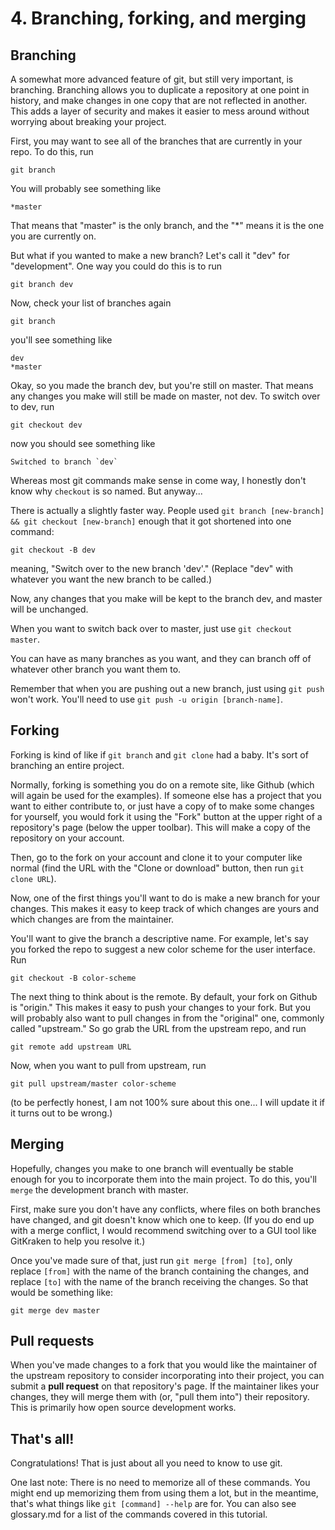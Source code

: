 # 4. Branching, forking, and merging

## Branching

A somewhat more advanced feature of git, but still very important, is branching.
Branching allows you to duplicate a repository at one point in history, and
make changes in one copy that are not reflected in another. This adds a layer of
security and makes it easier to mess around without worrying about breaking your
project.

First, you may want to see all of the branches that are currently in your repo.
To do this, run

```git
git branch
```

You will probably see something like

```
*master
```

That means that "master" is the only branch, and the "\*" means it is the one
you are currently on.

But what if you wanted to make a new branch? Let's call it "dev" for
"development". One way you could do this is to run

```git
git branch dev
```

Now, check your list of branches again

```git
git branch
```

you'll see something like

```
dev
*master
```

Okay, so you made the branch dev, but you're still on master. That means any
changes you make will still be made on master, not dev. To switch over to dev,
run

```git
git checkout dev
```

now you should see something like

```
Switched to branch `dev`
```

Whereas most git commands make sense in come way, I honestly don't know why
`checkout` is so named. But anyway...

There is actually a slightly faster way. People used `git branch [new-branch] &&
git checkout [new-branch]` enough that it got shortened into one command:

```git
git checkout -B dev
```

meaning, "Switch over to the new branch 'dev'." (Replace "dev" with whatever
you want the new branch to be called.)

Now, any changes that you make will be kept to the branch dev, and master will
be unchanged.

When you want to switch back over to master, just use `git checkout master`.

You can have as many branches as you want, and they can branch off of whatever
other branch you want them to.

Remember that when you are pushing out a new branch, just using `git push` won't
work. You'll need to use `git push -u origin [branch-name]`.

## Forking

Forking is kind of like if `git branch` and `git clone` had a baby. It's sort
of branching an entire project.

Normally, forking is something you do on a remote site, like Github (which will
again be used for the examples). If someone else has a project that you want to
either contribute to, or just have a copy of to make some changes for yourself,
you would fork it using the "Fork" button at the upper right of a repository's
page (below the upper toolbar). This will make a copy of the repository on your
account.

Then, go to the fork on your account and clone it to your computer like normal
(find the URL with the "Clone or download" button, then run `git clone URL`).

Now, one of the first things you'll want to do is make a new branch for your
changes. This makes it easy to keep track of which changes are yours and which
changes are from the maintainer.

You'll want to give the branch a descriptive name. For example, let's say you
forked the repo to suggest a new color scheme for the user interface. Run

```git
git checkout -B color-scheme
```

The next thing to think about is the remote. By default, your fork on Github is
"origin." This makes it easy to push your changes to your fork. But you will
probably also want to pull changes in from the "original" one, commonly called
"upstream." So go grab the URL from the upstream repo, and run

```git
git remote add upstream URL
```

Now, when you want to pull from upstream, run

```git
git pull upstream/master color-scheme
```

(to be perfectly honest, I am not 100% sure about this one... I will update it
if it turns out to be wrong.)

## Merging

Hopefully, changes you make to one branch will eventually be stable enough for
you to incorporate them into the main project. To do this, you'll `merge` the
development branch with master.

First, make sure you don't have any conflicts, where files on both branches have
changed, and git doesn't know which one to keep. (If you do end up with a merge
conflict, I would recommend switching over to a GUI tool like GitKraken to help
you resolve it.)

Once you've made sure of that, just run `git merge [from] [to]`, only replace
`[from]` with the name of the branch containing the changes, and replace `[to]`
with the name of the branch receiving the changes. So that would be something
like:

```git
git merge dev master
```

## Pull requests

When you've made changes to a fork that you would like the maintainer of the
upstream repository to consider incorporating into their project, you can submit
a **pull request** on that repository's page. If the maintainer likes your
changes, they will merge them with (or, "pull them into") their repository. This
is primarily how open source development works.

## That's all!

Congratulations! That is just about all you need to know to use git.

One last note: There is no need to memorize all of these commands. You might end
up memorizing them from using them a lot, but in the meantime, that's what things
like `git [command] --help` are for. You can also see glossary.md for a list of
the commands covered in this tutorial.
